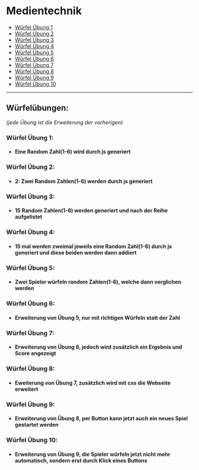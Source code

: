 # Medientechnik

- [Würfel Übung 1](https://github.com/Felix0202/CPRSW_MEDT-Uebungen/tree/main/Ü1-10_Würfel/Ü1/index.html)
- [Würfel Übung 2](./Ü1-10_Würfel/Ü2/index.html)
- [Würfel Übung 3](./Ü1-10_Würfel/Ü3/index.html)
- [Würfel Übung 4](./Ü1-10_Würfel/Ü4/index.html)
- [Würfel Übung 5](./Ü1-10_Würfel/Ü5/index.html)
- [Würfel Übung 6](./Ü1-10_Würfel/Ü6/index.html)
- [Würfel Übung 7](./Ü1-10_Würfel/Ü7/index.html)
- [Würfel Übung 8](./Ü1-10_Würfel/Ü8/index.html)
- [Würfel Übung 9](./Ü1-10_Würfel/Ü9/index.html)
- [Würfel Übung 10](./Ü1-10_Würfel/Ü10/index.html)

---

## Würfelübungen:
*(jede Übung ist die Erweiterung der vorherigen)*



### Würfel Übung 1:
- #### Eine Random Zahl(1-6) wird durch js generiert
### Würfel Übung 2:
- #### 2: Zwei Random Zahlen(1-6) werden durch js generiert
### Würfel Übung 3:
- #### 15 Random Zahlen(1-6) werden generiert und nach der Reihe aufgelistet
### Würfel Übung 4:
- #### 15 mal werden zweimal jeweils eine Random Zahl(1-6) durch js generiert und diese beiden werden dann addiert
### Würfel Übung 5:
- #### Zwei Spieler würfeln random Zahlen(1-6), welche dann verglichen werden
### Würfel Übung 6:
- #### Erweiterung von Übung 5, nur mit richtigen Würfeln statt der Zahl
### Würfel Übung 7:
- #### Erweiterung von Übung 6, jedoch wird zusätzlich ein Ergebnis und Score angezeigt
### Würfel Übung 8:
- #### Eweiterung von Übung 7, zusätzlich wird mit css die Webseite erweitert
### Würfel Übung 9:
- #### Erweiterung von Übung 8, per Button kann jetzt auch ein neues Spiel gestartet werden 
### Würfel Übung 10:
- #### Erweiterung von Übung 9, die Spieler würfeln jetzt nicht mehr automatisch, sondern erst durch Klick eines Buttons
